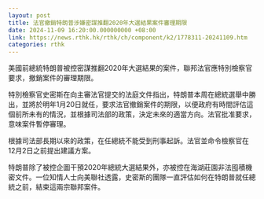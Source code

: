 ```yaml
---
layout: post
title: 法官撤銷特朗普涉嫌密謀推翻2020年大選結果案件審理期限
date: 2024-11-09 16:20:00.000000000 +08:00
link: https://news.rthk.hk/rthk/ch/component/k2/1778311-20241109.htm
categories: rthk
---
```


美國前總統特朗普被控密謀推翻2020年大選結果的案件，聯邦法官應特別檢察官要求，撤銷案件的審理期限。

特別檢察官史密斯在向主審法官提交的法庭文件指出，特朗普本周在總統選舉中勝出，並將於明年1月20日就任，要求法官撤銷案件的期限，以便政府有時間評估這個前所未有的情況，並根據司法部的政策，決定未來的適當方向。法官批准要求，意味案件暫停審理。

根據司法部長期以來的政策，在任總統不能受到刑事起訴。法官並命令檢察官在12月2日之前提出建議方案。

特朗普除了被控企圖干預2020年總統大選結果外，亦被控在海湖莊園非法囤積機密文件。一位知情人士向美聯社透露，史密斯的團隊一直評估如何在特朗普就任總統之前，結束這兩宗聯邦案件。
